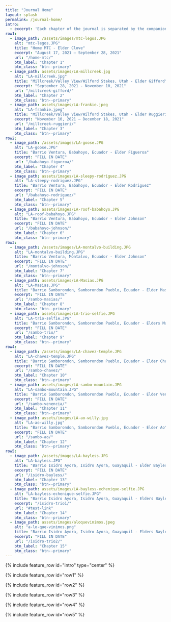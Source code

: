 ```yaml
---
title: "Journal Home"
layout: splash
permalink: /journal-home/
intro: 
  - excerpt: 'Each chapter of the journal is separated by the companions and areas I served in. For a more comprehensive look of the photos and videos, see the media tab on the top right of the page.'
row1:
  - image_path: /assets/images/mtc-legos.JPG
    alt: "mtc-legos.JPG"
    title: "Home MTC - Elder Clove"
    excerpt: "August 17, 2021 – September 28, 2021"
    url: "/home-mtc/"
    btn_label: "Chapter 1"
    btn_class: "btn--primary"
  - image_path: assets/images/LA-millcreek.jpg
    alt: "LA-millcreek.jpg"
    title: "Millcreek/Valley View/Wilford Stakes, Utah - Elder Gifford"
    excerpt: "September 28, 2021 - November 10, 2021"
    url: "/millcreek-gifford/"
    btn_label: "Chapter 2"
    btn_class: "btn--primary"
  - image_path: assets/images/LA-frankie.jpeg
    alt: "LA-frankie.jpeg"
    title: "Millcreek/Valley View/Wilford Stakes, Utah - Elder Ruggieri"
    excerpt: "November 10, 2021 – December 18, 2021"
    url: "/millcreek-ruggieri/"
    btn_label: "Chapter 3"
    btn_class: "btn--primary"
row2:
  - image_path: /assets/images/LA-goose.JPG
    alt: "LA-goose.JPG"
    title: "Barrio Ventura, Babahoyo, Ecuador - Elder Figueroa"
    excerpt: "FILL IN DATE"
    url: "/babahoyo-figueroa/"
    btn_label: "Chapter 4"
    btn_class: "btn--primary"
  - image_path: assets/images/LA-sleepy-rodriguez.JPG
    alt: "LA-sleepy-rodriguez.JPG"
    title: "Barrio Ventura, Babahoyo, Ecuador - Elder Rodriguez"
    excerpt: "FILL IN DATE"
    url: "/babahoyo-rodriguez/"
    btn_label: "Chapter 5"
    btn_class: "btn--primary"
  - image_path: assets/images/LA-roof-babahoyo.JPG
    alt: "LA-roof-babahoyo.JPG"
    title: "Barrio Ventura, Babahoyo, Ecuador - Elder Johnson"
    excerpt: "FILL IN DATE"
    url: "/babahoyo-johnson/"
    btn_label: "Chapter 6"
    btn_class: "btn--primary"
row3:
  - image_path: /assets/images/LA-montalvo-building.JPG
    alt: "LA-montalvo-building.JPG"
    title: "Barrio Ventura, Montalvo, Ecuador - Elder Johnson"
    excerpt: "FILL IN DATE"
    url: "/montalvo-johnson/"
    btn_label: "Chapter 7"
    btn_class: "btn--primary"
  - image_path: assets/images/LA-Masias.JPG
    alt: "LA-Masias.JPG"
    title: "Barrio Samborondon, Samborondon Pueblo, Ecuador - Elder Masias"
    excerpt: "FILL IN DATE"
    url: "/sambo-masias/"
    btn_label: "Chapter 8"
    btn_class: "btn--primary"
  - image_path: assets/images/LA-trio-selfie.JPG
    alt: "LA-trio-selfie.JPG"
    title: "Barrio Samborondon, Samborondon Pueblo, Ecuador - Elders Masias and Chavez"
    excerpt: "FILL IN DATE"
    url: "/sambo-trio/"
    btn_label: "Chapter 9"
    btn_class: "btn--primary"
row4:
  - image_path: /assets/images/LA-chavez-temple.JPG
    alt: "LA-chavez-temple.JPG"
    title: "Barrio Samborondon, Samborondon Pueblo, Ecuador - Elder Chavez"
    excerpt: "FILL IN DATE"
    url: "/sambo-chavez/"
    btn_label: "Chapter 10"
    btn_class: "btn--primary"
  - image_path: assets/images/LA-sambo-mountain.JPG
    alt: "LA-sambo-mountain.JPG"
    title: "Barrio Samborondon, Samborondon Pueblo, Ecuador - Elder Venencia"
    excerpt: "FILL IN DATE"
    url: "/sambo-venencia/"
    btn_label: "Chapter 11"
    btn_class: "btn--primary"
  - image_path: assets/images/LA-ao-willy.jpg
    alt: "LA-ao-willy.jpg"
    title: "Barrio Samborondon, Samborondon Pueblo, Ecuador - Elder Ao"
    excerpt: "FILL IN DATE"
    url: "/sambo-ao/"
    btn_label: "Chapter 12"
    btn_class: "btn--primary"
row5:
  - image_path: /assets/images/LA-bayless.JPG
    alt: "LA-bayless.JPG"
    title: "Barrio Isidro Ayora, Isidro Ayora, Guayaquil - Elder Bayless"
    excerpt: "FILL IN DATE"
    url: "/isidro-bayless/"
    btn_label: "Chapter 13"
    btn_class: "btn--primary"
  - image_path: assets/images/LA-bayless-echenique-selfie.JPG
    alt: "LA-bayless-echenique-selfie.JPG"
    title: "Barrio Isidro Ayora, Isidro Ayora, Guayaquil - Elders Bayless and Echenique"
    excerpt: "/isidro-trio1/"
    url: "#test-link"
    btn_label: "Chapter 14"
    btn_class: "btn--primary"
  - image_path: assets/images/aloquevinimos.jpeg
    alt: "a-lo-que-vinimos.png"
    title: "Barrio Isidro Ayora, Isidro Ayora, Guayaquil - Elders Bayless and Vinha"
    excerpt: "FILL IN DATE"
    url: "/isidro-trio2/"
    btn_label: "Chapter 15"
    btn_class: "btn--primary"
---
```


{% include feature_row id="intro" type="center" %}

{% include feature_row id="row1" %}

{% include feature_row id="row2" %}

{% include feature_row id="row3" %}

{% include feature_row id="row4" %}

{% include feature_row id="row5" %}